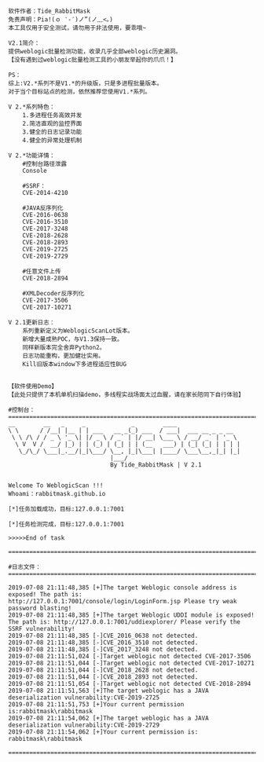    软件作者：Tide_RabbitMask
    免责声明：Pia!(ｏ ‵-′)ノ”(ノ﹏<。)
    本工具仅用于安全测试，请勿用于非法使用，要乖哦~
        
    V2.1简介：
    提供weblogic批量检测功能，收录几乎全部weblogic历史漏洞。
    【没有遇到过weblogic批量检测工具的小朋友举起你的爪爪！】

	PS：
	综上:V2.*系列不是V1.*的升级版，只是多进程批量版本。
	对于当个目标站点的检测，依然推荐您使用V1.*系列。
	
	V 2.*系列特色：
        1.多进程任务高效并发
        2.简洁直观的监控界面
        3.健全的日志记录功能
        4.健全的异常处理机制
	
	V 2.*功能详情：
        #控制台路径泄露
        Console  
        
        #SSRF：
        CVE-2014-4210      
        
        #JAVA反序列化
        CVE-2016-0638  
        CVE-2016-3510   
        CVE-2017-3248   
        CVE-2018-2628 
        CVE-2018-2893
        CVE-2019-2725
        CVE-2019-2729
        
        #任意文件上传
        CVE-2018-2894   
        
        #XMLDecoder反序列化
        CVE-2017-3506
        CVE-2017-10271 
        
	V 2.1更新日志：
        系列重新定义为WeblogicScanLot版本。
        新增大量成熟POC，与V1.3保持一致。
        同样新版本完全舍弃Python2。
        日志功能重构，更加健壮实用。
        Kill旧版本window下多进程适应性BUG


    【软件使用Demo】
	【此处只提供了本机单机扫描demo，多线程实战场面太过血腥，请在家长陪同下自行体验】
	
	#控制台：
    =========================================================================
	__        __   _     _             _        ____
	\ \      / /__| |__ | | ___   __ _(_) ___  / ___|  ___ __ _ _ __
	 \ \ /\ / / _ \ '_ \| |/ _ \ / _` | |/ __| \___ \ / __/ _` | '_ \
	  \ V  V /  __/ |_) | | (_) | (_| | | (__   ___) | (_| (_| | | | |
	   \_/\_/ \___|_.__/|_|\___/ \__, |_|\___| |____/ \___\__,_|_| |_|
	                             |___/
	                             By Tide_RabbitMask | V 2.1


	Welcome To WeblogicScan !!!
	Whoami：rabbitmask.github.io

	[*]任务加载成功，目标:127.0.0.1:7001

	[*]任务检测完成，目标:127.0.0.1:7001

	>>>>>End of task

    =========================================================================
	
	#日志文件：
    =========================================================================
	
	2019-07-08 21:11:48,385 [+]The target Weblogic console address is exposed! The path is: http://127.0.0.1:7001/console/login/LoginForm.jsp Please try weak password blasting!
	2019-07-08 21:11:48,385 [+]The target Weblogic UDDI module is exposed! The path is: http://127.0.0.1:7001/uddiexplorer/ Please verify the SSRF vulnerability!
	2019-07-08 21:11:48,385 [-]CVE_2016_0638 not detected.
	2019-07-08 21:11:48,385 [-]CVE_2016_3510 not detected.
	2019-07-08 21:11:48,385 [-]CVE_2017_3248 not detected.
	2019-07-08 21:11:51,024 [-]Target weblogic not detected CVE-2017-3506
	2019-07-08 21:11:51,044 [-]Target weblogic not detected CVE-2017-10271
	2019-07-08 21:11:51,044 [-]CVE_2018_2628 not detected.
	2019-07-08 21:11:51,044 [-]CVE_2018_2893 not detected.
	2019-07-08 21:11:51,054 [-]Target weblogic not detected CVE-2018-2894
	2019-07-08 21:11:51,563 [+]The target weblogic has a JAVA deserialization vulnerability:CVE-2019-2725
	2019-07-08 21:11:51,753 [+]Your current permission is:rabbitmask\rabbitmask
	2019-07-08 21:11:54,062 [+]The target weblogic has a JAVA deserialization vulnerability:CVE-2019-2729
	2019-07-08 21:11:54,062 [+]Your current permission is:  rabbitmask\rabbitmask

	=========================================================================
